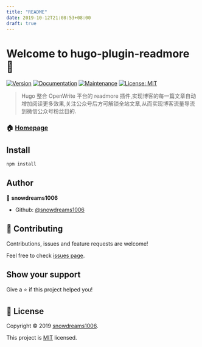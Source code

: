 ```yaml
---
title: "README"
date: 2019-10-12T21:08:53+08:00
draft: true
---
```


# Welcome to hugo-plugin-readmore 👋

[![Version](https://img.shields.io/npm/v/hugo-plugin-readmore.svg)](https://www.npmjs.com/package/hugo-plugin-readmore)
[![Documentation](https://img.shields.io/badge/documentation-yes-brightgreen.svg)](https://github.com/snowdreams1006/hugo-plugin-readmore#readme)
[![Maintenance](https://img.shields.io/badge/Maintained%3F-yes-green.svg)](https://github.com/snowdreams1006/hugo-plugin-readmore/graphs/commit-activity)
[![License: MIT](https://img.shields.io/badge/License-MIT-yellow.svg)](https://github.com/snowdreams1006/hugo-plugin-readmore/blob/master/LICENSE)

> Hugo 整合 OpenWrite 平台的 readmore 插件,实现博客的每一篇文章自动增加阅读更多效果,关注公众号后方可解锁全站文章,从而实现博客流量导流到微信公众号粉丝目的.

### 🏠 [Homepage](https://snowdreams1006.github.io/hugo-plugin-readmore/)

## Install

```sh
npm install
```

## Author

👤 **snowdreams1006**

* Github: [@snowdreams1006](https://github.com/snowdreams1006)

## 🤝 Contributing

Contributions, issues and feature requests are welcome!

Feel free to check [issues page](https://github.com/snowdreams1006/hugo-plugin-readmore/issues).

## Show your support

Give a ⭐️ if this project helped you!


## 📝 License

Copyright © 2019 [snowdreams1006](https://github.com/snowdreams1006).

This project is [MIT](https://github.com/snowdreams1006/hugo-plugin-readmore/blob/master/LICENSE) licensed.
